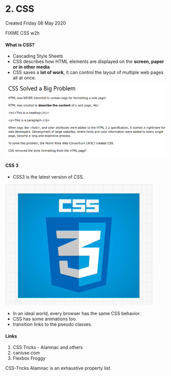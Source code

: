 # 2. CSS
Created Friday 08 May 2020

FIXME CSS w2h

#### What is CSS?
* Cascading Style Sheets
* CSS describes how HTML elements are displayed on the **screen, paper or in other media**
* CSS saves a **lot of work**, it can control the layout of multiple web pages all at once.

![](../../assets/0_index-image-1-b8e7d93e.png)

#### CSS 3
* CSS3 is the latest version of CSS.

![](../../assets/0_index-image-2-b8e7d93e.png)

* In an ideal world, every browser has the same CSS behavior.
* CSS has some animations too.
* transition links to the pseudo classes.


#### Links
1. CSS Tricks - Alamnac and others
2. caniuse.com
3. Flexbox Froggy

CSS-Tricks Alamnac is an exhaustive property list.

